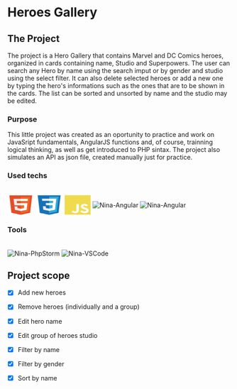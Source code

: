 # Heroes Gallery

## The Project
The project is a Hero Gallery that contains Marvel and DC Comics heroes, organized in cards containing name, Studio and Superpowers.
The user can search any Hero by name using the search imput or by gender and studio using the select filter. It can also delete selected heroes or add a new one by typing the hero's informations such as the ones that are to be shown in the cards. The list can be sorted and unsorted by name and the studio may be edited.

### Purpose
This little project was created as an oportunity to practice and work on JavaSript fundamentals, AngularJS functions and, of course, trainning logical thinking, as well as get introduced to PHP sintax.
The project also simulates an API as json file, created manually just for practice.

### Used techs
<div style="display: inline_block"><br>
  <img align="center" alt="Nina-HTML" height="45" width="60" src="https://raw.githubusercontent.com/devicons/devicon/master/icons/html5/html5-original.svg">
  <img align="center" alt="Nina-CSS" height="45" width="60" src="https://raw.githubusercontent.com/devicons/devicon/master/icons/css3/css3-original.svg">
  <img align="center" alt="Nina-Js" height="45" width="60" src="https://raw.githubusercontent.com/devicons/devicon/master/icons/javascript/javascript-plain.svg">	 
  <img align="center" alt="Nina-Angular" height="45" width="60" src="https://cdn.jsdelivr.net/gh/devicons/devicon@latest/icons/angularjs/angularjs-original.svg">   
  <img align="center" alt="Nina-Angular" height="45" width="60" src="https://cdn.jsdelivr.net/gh/devicons/devicon@latest/icons/php/php-original.svg">
</div>

### Tools
<div style="display: inline_block"><br> 
  <img align="center" alt="Nina-PhpStorm" height="45" width="60" src="https://cdn.jsdelivr.net/gh/devicons/devicon@latest/icons/phpstorm/phpstorm-original.svg">
  <img align="center" alt="Nina-VSCode" height="45" width="60" src="https://cdn.jsdelivr.net/gh/devicons/devicon@latest/icons/vscode/vscode-original.svg">
</div>

## Project scope
- [x] Add new heroes
- [x] Remove heroes (individually and a group)
- [x] Edit hero name
- [x] Edit group of heroes studio
- [x] Filter by name
- [x] Filter by gender
- [x] Sort by name


